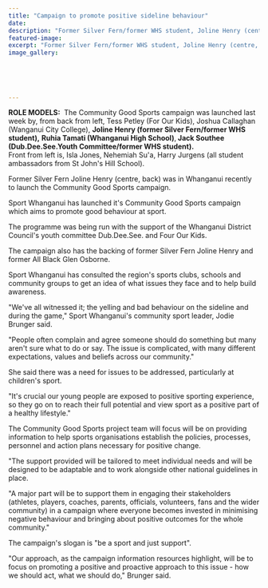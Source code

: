 ```yaml
---
title: "Campaign to promote positive sideline behaviour"
date: 
description: "Former Silver Fern/former WHS student, Joline Henry (centre, back) was in Whanganui recently to launch the Community Good Sports campaign, Wanganui Chronicle article on 22/8/16..."
featured-image: 
excerpt: "Former Silver Fern/former WHS student, Joline Henry (centre, back) was in Whanganui recently to launch the Community Good Sports campaign."
image_gallery:
	
	
	
	
	
---
```


<p><span><strong>ROLE MODELS:</strong> &nbsp;The Community Good Sports campaign was launched last week by, from back from left, Tess Petley (For Our Kids), Joshua Callaghan (Wanganui City College), <strong>Joline Henry (former Silver Fern/former WHS student),</strong> <strong>Ruhia Tamati (Whanganui High School)</strong>,<strong> Jack Southee (Dub.Dee.See.Youth Committee/former WHS student).</strong><br />Front from left is, Isla Jones, Nehemiah Su'a, Harry Jurgens (all student ambassadors from St John's Hill School).&nbsp;</span></p>
<p><span>Former Silver Fern Joline Henry (centre, back) was in Whanganui recently to launch the Community Good Sports campaign.</span></p>
<p>Sport Whanganui has launched it's Community Good Sports campaign which aims to promote good behaviour at sport.</p>
<p>The programme was being run with the support of the Whanganui District Council's youth committee Dub.Dee.See. and Four Our Kids.</p>
<p>The campaign also has the backing of former Silver Fern Joline Henry and former All Black Glen Osborne.</p>
<p>Sport Whanganui has consulted the region's sports clubs, schools and community groups to get an idea of what issues they face and to help build awareness.</p>
<p>"We've all witnessed it; the yelling and bad behaviour on the sideline and during the game," Sport Whanganui's community sport leader, Jodie Brunger said.</p>
<p>"People often complain and agree someone should do something but many aren't sure what to do or say. The issue is complicated, with many different expectations, values and beliefs across our community."</p>
<p>She said there was a need for issues to be addressed, particularly at children's sport.</p>
<p>"It's crucial our young people are exposed to positive sporting experience, so they go on to reach their full potential and view sport as a positive part of a healthy lifestyle."</p>
<p>The Community Good Sports project team will focus will be on providing information to help sports organisations establish the policies, processes, personnel and action plans necessary for positive change.</p>
<p>"The support provided will be tailored to meet individual needs and will be designed to be adaptable and to work alongside other national guidelines in place.</p>
<p>"A major part will be to support them in engaging their stakeholders (athletes, players, coaches, parents, officials, volunteers, fans and the wider community) in a campaign where everyone becomes invested in minimising negative behaviour and bringing about positive outcomes for the whole community."</p>
<p>The campaign's slogan is "be a sport and just support".</p>
<p>"Our approach, as the campaign information resources highlight, will be to focus on promoting a positive and proactive approach to this issue - how we should act, what we should do," Brunger said.</p>

